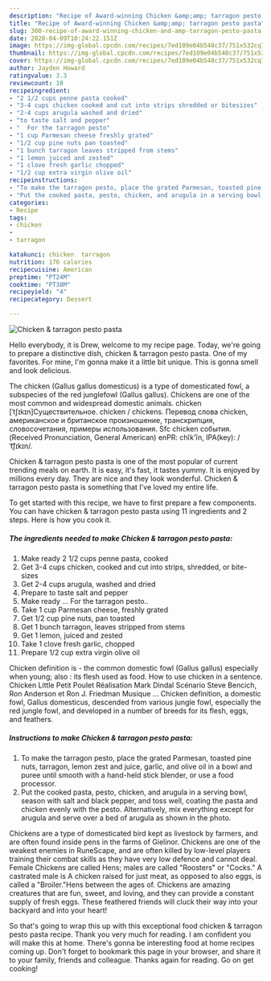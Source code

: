 ```yaml
---
description: "Recipe of Award-winning Chicken &amp;amp; tarragon pesto pasta"
title: "Recipe of Award-winning Chicken &amp;amp; tarragon pesto pasta"
slug: 300-recipe-of-award-winning-chicken-and-amp-tarragon-pesto-pasta
date: 2020-04-09T10:24:22.151Z
image: https://img-global.cpcdn.com/recipes/7ed109e04b548c37/751x532cq70/chicken-tarragon-pesto-pasta-recipe-main-photo.jpg
thumbnail: https://img-global.cpcdn.com/recipes/7ed109e04b548c37/751x532cq70/chicken-tarragon-pesto-pasta-recipe-main-photo.jpg
cover: https://img-global.cpcdn.com/recipes/7ed109e04b548c37/751x532cq70/chicken-tarragon-pesto-pasta-recipe-main-photo.jpg
author: Jayden Howard
ratingvalue: 3.3
reviewcount: 10
recipeingredient:
- "2 1/2 cups penne pasta cooked"
- "3-4 cups chicken cooked and cut into strips shredded or bitesizes"
- "2-4 cups arugula washed and dried"
- "to taste salt and pepper"
- "  For the tarragon pesto"
- "1 cup Parmesan cheese freshly grated"
- "1/2 cup pine nuts pan toasted"
- "1 bunch tarragon leaves stripped from stems"
- "1 lemon juiced and zested"
- "1 clove fresh garlic chopped"
- "1/2 cup extra virgin olive oil"
recipeinstructions:
- "To make the tarragon pesto, place the grated Parmesan, toasted pine nuts, tarragon, lemon zest and juice, garlic, and olive oil in a bowl and puree until smooth with a hand-held stick blender, or use a food processor."
- "Put the cooked pasta, pesto, chicken, and arugula in a serving bowl, season with salt and black pepper, and toss well, coating the pasta and chicken evenly with the pesto. Alternatively, mix everything except for arugula and serve over a bed of arugula as shown in the photo."
categories:
- Recipe
tags:
- chicken
- 
- tarragon

katakunci: chicken  tarragon 
nutrition: 176 calories
recipecuisine: American
preptime: "PT24M"
cooktime: "PT38M"
recipeyield: "4"
recipecategory: Dessert

---
```



![Chicken &amp; tarragon pesto pasta](https://img-global.cpcdn.com/recipes/7ed109e04b548c37/751x532cq70/chicken-tarragon-pesto-pasta-recipe-main-photo.jpg)

Hello everybody, it is Drew, welcome to my recipe page. Today, we're going to prepare a distinctive dish, chicken &amp; tarragon pesto pasta. One of my favorites. For mine, I'm gonna make it a little bit unique. This is gonna smell and look delicious.

The chicken (Gallus gallus domesticus) is a type of domesticated fowl, a subspecies of the red junglefowl (Gallus gallus). Chickens are one of the most common and widespread domestic animals. chicken [ˈtʃɪkɪn]Существительное. chicken / chickens. Перевод слова chicken, американское и британское произношение, транскрипция, словосочетания, примеры использования. Sfc chicken события. (Received Pronunciation, General American) enPR: chĭk&#39;ĭn, IPA(key): /ˈt͡ʃɪkɪn/.

Chicken &amp; tarragon pesto pasta is one of the most popular of current trending meals on earth. It is easy, it's fast, it tastes yummy. It is enjoyed by millions every day. They are nice and they look wonderful. Chicken &amp; tarragon pesto pasta is something that I've loved my entire life.


To get started with this recipe, we have to first prepare a few components. You can have chicken &amp; tarragon pesto pasta using 11 ingredients and 2 steps. Here is how you cook it.

<!--inarticleads1-->

##### The ingredients needed to make Chicken &amp; tarragon pesto pasta:

1. Make ready 2 1/2 cups penne pasta, cooked
1. Get 3-4 cups chicken, cooked and cut into strips, shredded, or bite-sizes
1. Get 2-4 cups arugula, washed and dried
1. Prepare to taste salt and pepper
1. Make ready  ... For the tarragon pesto..
1. Take 1 cup Parmesan cheese, freshly grated
1. Get 1/2 cup pine nuts, pan toasted
1. Get 1 bunch tarragon, leaves stripped from stems
1. Get 1 lemon, juiced and zested
1. Take 1 clove fresh garlic, chopped
1. Prepare 1/2 cup extra virgin olive oil


Chicken definition is - the common domestic fowl (Gallus gallus) especially when young; also : its flesh used as food. How to use chicken in a sentence. Chicken Little Petit Poulet Réalisation Mark Dindal Scénario Steve Bencich, Ron Anderson et Ron J. Friedman Musique … Chicken definition, a domestic fowl, Gallus domesticus, descended from various jungle fowl, especially the red jungle fowl, and developed in a number of breeds for its flesh, eggs, and feathers. 

<!--inarticleads2-->

##### Instructions to make Chicken &amp; tarragon pesto pasta:

1. To make the tarragon pesto, place the grated Parmesan, toasted pine nuts, tarragon, lemon zest and juice, garlic, and olive oil in a bowl and puree until smooth with a hand-held stick blender, or use a food processor.
1. Put the cooked pasta, pesto, chicken, and arugula in a serving bowl, season with salt and black pepper, and toss well, coating the pasta and chicken evenly with the pesto. Alternatively, mix everything except for arugula and serve over a bed of arugula as shown in the photo.


Chickens are a type of domesticated bird kept as livestock by farmers, and are often found inside pens in the farms of Gielinor. Chickens are one of the weakest enemies in RuneScape, and are often killed by low-level players training their combat skills as they have very low defence and cannot deal. Female Chickens are called Hens; males are called &#34;Roosters&#34; or &#34;Cocks.&#34; A castrated male is A chicken raised for just meat, as opposed to also eggs, is called a &#34;Broiler.&#34;Hens between the ages of. Chickens are amazing creatures that are fun, sweet, and loving, and they can provide a constant supply of fresh eggs. These feathered friends will cluck their way into your backyard and into your heart! 

So that's going to wrap this up with this exceptional food chicken &amp; tarragon pesto pasta recipe. Thank you very much for reading. I am confident you will make this at home. There's gonna be interesting food at home recipes coming up. Don't forget to bookmark this page in your browser, and share it to your family, friends and colleague. Thanks again for reading. Go on get cooking!
